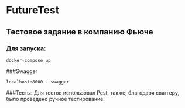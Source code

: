 # FutureTest
## Тестовое задание в компанию Фьюче

### Для запуска: 

`docker-compose up`

###Swagger

`localhost:8000 - swagger`

###Тесты:
Для тестов использовал Pest, также, благодаря сваггеру, было проведено ручное тестирование.

